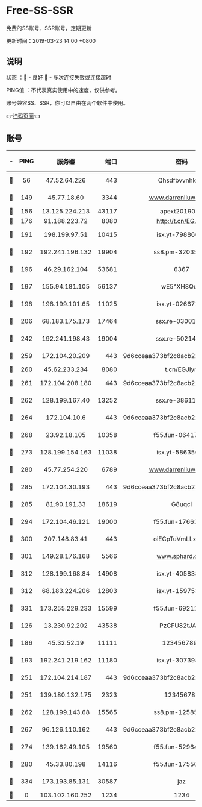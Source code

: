 # Free-SS-SSR

免费的SS账号、SSR账号，定期更新

更新时间：2019-03-23 14:00 +0800

## 说明

状态     ：🙂 - 良好 🙁 - 多次连接失败或连接超时

PING值   ：不代表真实使用中的速度，仅供参考。

账号兼容SS、SSR，你可以自由在两个软件中使用。

👉[扫码页面](https://liesauer.github.io/Free-SS-SSR/)👈

## 账号

|-|PING|服务器|端口|密码|加密方式|区域|
|:----:|:----:|:-----:|-----:|:----:|:----:|:----:|
|🙂|56|47.52.64.226|443|Qhsdfbvvnhkm1|aes-256-cfb|HK|
|🙂|149|45.77.18.60|3344|www.darrenliuwei.com|aes-256-cfb|JP|
|🙂|156|13.125.224.213|43117|apext2019005|chacha20|KR|
|🙂|176|91.188.223.72|8080|http://t.cn/EGJIyrl|rc4-md5|RU|
|🙂|191|198.199.97.51|10415|isx.yt-79886038|aes-256-cfb|US|
|🙂|192|192.241.196.132|19904|ss8.pm-32035389|aes-256-cfb|US|
|🙂|196|46.29.162.104|53681|6367|aes-256-ctr|RU|
|🙂|197|155.94.181.105|56137|wE5^XH8Quw|aes-256-cfb|US|
|🙂|198|198.199.101.65|11025|isx.yt-02667200|aes-256-cfb|US|
|🙂|206|68.183.175.173|17464|ssx.re-03001510|aes-256-cfb|US|
|🙂|242|192.241.198.43|19004|ssx.re-50214186|aes-256-cfb|US|
|🙂|259|172.104.20.209|443|9d6cceaa373bf2c8acb22e60b6a58be6|aes-256-cfb|US|
|🙂|260|45.62.233.234|8080|t.cn/EGJIyrl|rc4-md5|CA|
|🙂|261|172.104.208.180|443|9d6cceaa373bf2c8acb22e60b6a58be6|aes-256-cfb|US|
|🙂|262|128.199.167.40|13252|ssx.re-38611403|aes-256-cfb|SG|
|🙂|264|172.104.10.6|443|9d6cceaa373bf2c8acb22e60b6a58be6|aes-256-cfb|US|
|🙂|268|23.92.18.105|10358|f55.fun-06417508|aes-256-cfb|US|
|🙂|273|128.199.154.163|11038|isx.yt-58635648|aes-256-cfb|SG|
|🙂|280|45.77.254.220|6789|www.darrenliuwei.com|aes-256-cfb|SG|
|🙂|285|172.104.30.193|443|9d6cceaa373bf2c8acb22e60b6a58be6|aes-256-cfb|US|
|🙂|285|81.90.191.33|18619|G8uqcl|aes-256-cfb|US|
|🙂|294|172.104.46.121|19000|f55.fun-17661164|aes-256-cfb|SG|
|🙂|300|207.148.83.41|443|oiECpTuVmLLxk4Ts|aes-256-cfb|AU|
|🙂|301|149.28.176.168|5566|www.sphard.com|aes-256-cfb|AU|
|🙂|312|128.199.168.84|14908|isx.yt-40583854|aes-256-cfb|SG|
|🙂|312|68.183.224.206|12803|isx.yt-15975345|aes-256-cfb|SG|
|🙂|331|173.255.229.233|15599|f55.fun-69211621|aes-256-cfb|US|
|🙂|126|13.230.92.202|43538|PzCFU82tJAdZ|aes-256-cfb|JP|
|🙂|186|45.32.52.19|11111|1234567890|aes-256-cfb|JP|
|🙂|193|192.241.219.162|11180|isx.yt-30739892|aes-256-cfb|US|
|🙂|251|172.104.214.187|443|9d6cceaa373bf2c8acb22e60b6a58be6|aes-256-cfb|US|
|🙂|251|139.180.132.175|2323|123456789|aes-256-cfb|SG|
|🙂|262|128.199.143.68|15565|ss8.pm-12585691|aes-256-cfb|SG|
|🙂|267|96.126.110.162|443|9d6cceaa373bf2c8acb22e60b6a58be6|aes-256-cfb|US|
|🙂|274|139.162.49.105|19560|f55.fun-52964087|aes-256-cfb|SG|
|🙂|280|45.33.80.198|14116|f55.fun-17550990|aes-256-cfb|US|
|🙂|334|173.193.85.131|30587|jaz|aes-256-cfb|US|
|🙁|0|103.102.160.252|1234|1234|rc4-md5|JP|

